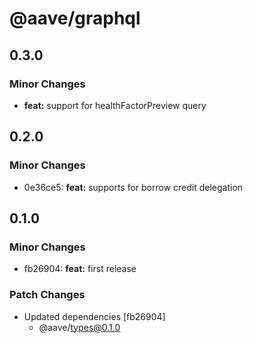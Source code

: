 # @aave/graphql

## 0.3.0

### Minor Changes

- **feat:** support for healthFactorPreview query

## 0.2.0

### Minor Changes

- 0e36ce5: **feat:** supports for borrow credit delegation

## 0.1.0

### Minor Changes

- fb26904: **feat:** first release

### Patch Changes

- Updated dependencies [fb26904]
  - @aave/types@0.1.0
